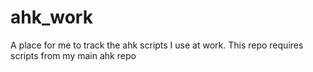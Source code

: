 # ahk_work
A place for me to track the ahk scripts I use at work. This repo requires scripts from my main ahk repo
